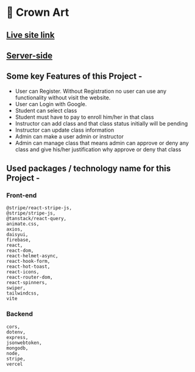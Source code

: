 # **🎨 Crown Art**

## **[Live site link](https://crown-art-client.web.app/)**

## **[Server-side](https://github.com/ifoysalahmmed/crown-art-client)**

## **Some key Features of this Project -**

- User can Register. Without Registration no user can use any functionality without visit the website.
- User can Login with Google.
- Student can select class
- Student must have to pay to enroll him/her in that class
- Instructor can add class and that class status initially will be pending
- Instructor can update class information
- Admin can make a user admin or instructor
- Admin can manage class that means admin can approve or deny any class and give his/her justification why approve or deny that class

## **Used packages / technology name for this Project -**

### **Front-end**

    @stripe/react-stripe-js,
    @stripe/stripe-js,
    @tanstack/react-query,
    animate.css,
    axios,
    daisyui,
    firebase,
    react,
    react-dom,
    react-helmet-async,
    react-hook-form,
    react-hot-toast,
    react-icons,
    react-router-dom,
    react-spinners,
    swiper,
    tailwindcss,
    vite

### **Backend**

    cors,
    dotenv,
    express,
    jsonwebtoken,
    mongodb,
    node,
    stripe,
    vercel
